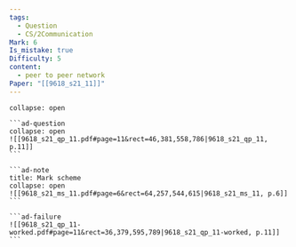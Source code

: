 ```yaml
---
tags:
  - Question
  - CS/2Communication
Mark: 6
Is_mistake: true
Difficulty: 5
content:
  - peer to peer network
Paper: "[[9618_s21_11]]"
---
```

````ad-example
collapse: open

```ad-question
collapse: open
![[9618_s21_qp_11.pdf#page=11&rect=46,381,558,786|9618_s21_qp_11, p.11]]
```

```ad-note
title: Mark scheme
collapse: open
![[9618_s21_ms_11.pdf#page=6&rect=64,257,544,615|9618_s21_ms_11, p.6]]
```

```ad-failure
![[9618_s21_qp_11-worked.pdf#page=11&rect=36,379,595,789|9618_s21_qp_11-worked, p.11]]
```

````

